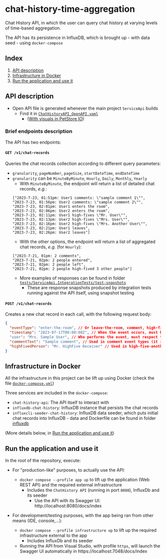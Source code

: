 # chat-history-time-aggregation

Chat History API, in which the user can query chat history at varying levels of time-based aggregation.

The API has its persistence in InfluxDB, which is brought up - with data seed - using `docker-compose`

## Index
1. [API description](#api-description)
2. [Infrastructure in Docker](#infrastructure-in-docker)
1. [Run the application and use it](#run-the-application-and-use-it)

## API description

* Open API file is generated whenever the main project `ServiceApi` builds
    * Find it in [`ChatHistoryAPI_OpenAPI.yaml`](https://github.com/nunohpinheiro/chat-history-time-aggregation/blob/main/ChatHistoryAPI_OpenAPI.yaml)
        * ([With visuals in PetStore IO](https://petstore.swagger.io/?url=https://raw.githubusercontent.com/nunohpinheiro/chat-history-time-aggregation/main/ChatHistoryAPI_OpenAPI.yaml))

### Brief endpoints description
The API has two endpoints:

#### `GET /v1/chat-records`
Queries the chat records collection according to different query parameters:
* `granularity`, `pageNumber`, `pageSize`, `startDateTime`, `endDateTime`
* `granularity` can be `MinuteByMinute`, `Hourly`, `Daily`, `Monthly`, `Yearly`
    * With `MinuteByMinute`, the endpoint will return a list of detailed chat records, _e.g._:
    ```
    ["2023-7-23, 01:51pm: User1 comments: \"sample comment 1\"",
    "2023-7-23, 01:56pm: User2 comments: \"sample comment 2\"",
    "2023-7-23, 02:01pm: User1 enters the room",
    "2023-7-23, 02:06pm: User2 enters the room",
    "2023-7-23, 02:11pm: User1 high-fives \"Mr. User\"",
    "2023-7-23, 02:13pm: User2 high-fives \"Mrs. User\"",
    "2023-7-23, 02:16pm: User2 high-fives \"Mrs. Another User\"",
    "2023-7-23, 02:21pm: User1 leaves",
    "2023-7-23, 02:26pm: User2 leaves"]
    ```
    * With the other options, the endpoint will return a list of aggregated chat records, _e.g._ (for `Hourly`):
    ```
    ["2023-7-21, 01pm: 2 comments",
    "2023-7-21, 02pm: 2 people entered",
    "2023-7-21, 02pm: 2 people left",
    "2023-7-21, 02pm: 2 people high-fived 3 other people"]
    ```
    * More examples of responses can be found in folder [`tests/ServiceApi.IntegrationTests/test-snapshots`](https://github.com/nunohpinheiro/chat-history-time-aggregation/tree/main/tests/ServiceApi.IntegrationTests/test-snapshots)
        * These are response snapshots produced by integration tests running against the API itself, using snapshot testing

#### `POST /v1/chat-records`
Creates a new chat record in each call, with the following request body:
```json
{
  "eventType": "enter-the-room", // Or leave-the-room, comment, high-five-another-user
  "timestamp": "2023-07-17T00:00:00Z", // When the event occurs, must be in format yyyy-MM-ddTHH:mm:ssZ
  "user": "Mrs. Sample User", // Who performs the event, must respect the regex ^[ A-Za-z0-9_@.-]*$
  "commentText": "Sample comment", // Used in comment event types (it is the comment itself)
  "highFivedPerson": "Mr. HighFive Receiver" // Used in high-five-another-user event types (the person that receives the high-five), must respect the regex ^[ A-Za-z0-9_@.-]*$
}
```

## Infrastructure in Docker

All the infrastructure in this project can be lift up using Docker (check the file [`docker-compose.yml`](https://github.com/nunohpinheiro/chat-history-time-aggregation/blob/main/docker-compose.yml))

Three services are included in the `docker-compose`:
* `chat-history-api`: The API itself to interact with
* `influxdb-chat-history`: InfluxDB instance that persists the chat records
* `influxcli-seeder-chat-history`: InfluxDB data seeder, which puts initial chat records into InfluxDB - data and Dockerfile can be found in folder [influxdb](https://github.com/nunohpinheiro/chat-history-time-aggregation/tree/main/influxdb)

(More details below, in [Run the application and use it](#run-the-application-and-use-it))

## Run the application and use it

In the root of the repository, execute:

* For "production-like" purposes, to actually use the API:
    * `docker compose --profile app up` to lift up the application (Web REST API) and the required external infrastructure
        * Includes the `ChatHistory API` (running in port `8080`), InfluxDb and its seeder
            * Use the API with its Swagger UI: http://localhost:8080/docs/index

* For development/testing purposes, with the app being ran from other means (IDE, console,...):
    * `docker compose --profile infrastructure up` to lift up the required infrastructure external to the app
        * Includes InfluxDb and its seeder
    * Running the API from Visual Studio, with profile `https`, will launch the Swagger UI automatically in https://localhost:7048/docs/index
